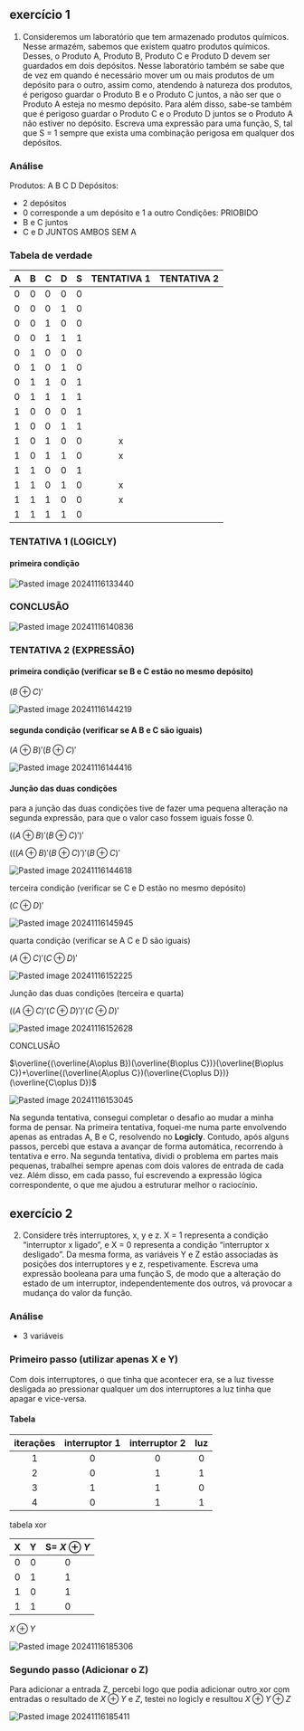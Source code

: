 ## exercício 1

1. Consideremos um laboratório que tem armazenado produtos químicos. Nesse armazém, sabemos que existem quatro produtos químicos. Desses, o Produto A, Produto B, Produto C e Produto D devem ser guardados em dois depósitos. Nesse laboratório também se sabe que de vez em quando é necessário mover um ou mais produtos de um depósito para o outro, assim como, atendendo à natureza dos produtos, é perigoso guardar o Produto B e o Produto C juntos, a não ser que o Produto A esteja no mesmo depósito. Para além disso, sabe-se também que é perigoso guardar o Produto C e o Produto D juntos se o Produto A não estiver no depósito. Escreva uma expressão para uma função, S, tal que S = 1 sempre que exista uma combinação perigosa em qualquer dos depósitos. 

### Análise

Produtos:
A B C D
Depósitos:
- 2 depósitos
- 0 corresponde a um depósito e 1 a outro
Condições:
PRIOBIDO
- B e C juntos 
- C e D JUNTOS
AMBOS SEM A

### Tabela de verdade

| A   | B   | C   | D   | S   | TENTATIVA 1 | TENTATIVA 2 |
| --- | --- | --- | --- | --- |:-----------:|:-----------:|
| 0   | 0   | 0   | 0   | 0   |             |             |
| 0   | 0   | 0   | 1   | 0   |             |             |
| 0   | 0   | 1   | 0   | 0   |             |             |
| 0   | 0   | 1   | 1   | 1   |             |             |
| 0   | 1   | 0   | 0   | 0   |             |             |
| 0   | 1   | 0   | 1   | 0   |             |             |
| 0   | 1   | 1   | 0   | 1   |             |             |
| 0   | 1   | 1   | 1   | 1   |             |             |
| 1   | 0   | 0   | 0   | 1   |             |             |
| 1   | 0   | 0   | 1   | 1   |             |             |
| 1   | 0   | 1   | 0   | 0   |      x      |             |
| 1   | 0   | 1   | 1   | 0   |      x      |             |
| 1   | 1   | 0   | 0   | 1   |             |             |
| 1   | 1   | 0   | 1   | 0   |      x      |             |
| 1   | 1   | 1   | 0   | 0   |      x      |             |
| 1   | 1   | 1   | 1   | 0   |             |             |


### TENTATIVA 1 (LOGICLY)

#### primeira condição

![Pasted image 20241116133440](https://github.com/user-attachments/assets/f0d03c60-5114-4543-95fa-1f052ca4357e)


### CONCLUSÃO

![Pasted image 20241116140836](https://github.com/user-attachments/assets/f26d39a1-f660-4daa-a595-c4d5ad30c5cb)


### TENTATIVA 2 (EXPRESSÃO)

#### primeira condição (verificar se B e C estão no mesmo depósito)

${(B\oplus C)'}$

![Pasted image 20241116144219](https://github.com/user-attachments/assets/643b588f-5638-49e5-b1ec-3ed4a9df0769)

#### segunda condição (verificar se A B e C são iguais)

${(A\oplus B)'}{(B\oplus C)'}$

![Pasted image 20241116144416](https://github.com/user-attachments/assets/e47d28b8-40fc-4bd7-8369-ad8a79de61c3)

#### Junção das duas condições
 
para a junção das duas condições tive de fazer uma pequena alteração na segunda expressão, para que o valor caso fossem iguais fosse 0.

$(({A\oplus B})'({B\oplus C})')'$

$((({A\oplus B})'({B\oplus C})')'({B\oplus C})'$

![Pasted image 20241116144618](https://github.com/user-attachments/assets/06aad27e-9e90-4101-a4fa-d775afc5a267)

terceira condição (verificar se C e D estão no mesmo depósito)

$(C\oplus D)'$

![Pasted image 20241116145945](https://github.com/user-attachments/assets/175b9d39-d4dd-41b0-a1f3-7c0fb58bfe72)

quarta condição (verificar se A C e D são iguais)

$({A\oplus C})'({C\oplus D})'$

![Pasted image 20241116152225](https://github.com/user-attachments/assets/3719a910-8d6c-4cc2-bad6-4bdaf757a925)

Junção das duas condições (terceira e quarta)

$(({A\oplus C})'({C\oplus D})')'({C\oplus D})'$

![Pasted image 20241116152628](https://github.com/user-attachments/assets/7a4aae77-9ffd-4bd9-a267-58ed81e39567)

CONCLUSÃO

$\overline{(\overline{A\oplus B})(\overline{B\oplus C})}(\overline{B\oplus C})+\overline{(\overline{A\oplus C})(\overline{C\oplus D})}(\overline{C\oplus D})$

![Pasted image 20241116153045](https://github.com/user-attachments/assets/b024255b-359c-434d-8d6f-6f33773cb688)

Na segunda tentativa, consegui completar o desafio ao mudar a minha forma de pensar. Na primeira tentativa, foquei-me numa parte envolvendo apenas as entradas A, B e C, resolvendo no **Logicly**. Contudo, após alguns passos, percebi que estava a avançar de forma automática, recorrendo à tentativa e erro. Na segunda tentativa, dividi o problema em partes mais pequenas, trabalhei sempre apenas com dois valores de entrada de cada vez. Além disso, em cada passo, fui escrevendo a expressão lógica correspondente, o que me ajudou a estruturar melhor o raciocínio.


## exercício 2

2. Considere três interruptores, x, y e z. X = 1 representa a condição “interruptor x ligado”, e X = 0 representa a condição “interruptor x desligado”. Da mesma forma, as variáveis Y e Z estão associadas às posições dos interruptores y e z, respetivamente. Escreva uma expressão booleana para uma função S, de modo que a alteração do estado de um interruptor, independentemente dos outros, vá provocar a mudança do valor da função.

### Análise 
- 3 variáveis 

### Primeiro passo (utilizar apenas X e Y)

Com dois interruptores, o que tinha que acontecer era, se a luz tivesse desligada ao pressionar qualquer um dos interruptores a luz tinha que apagar e vice-versa.


#### Tabela

| iterações | interruptor 1 | interruptor 2 | luz |
| :-------: | :-----------: | :-----------: | :-: |
|     1     |       0       |       0       |  0  |
|     2     |       0       |       1       |  1  |
|     3     |       1       |       1       |  0  |
|     4     |       0       |       1       |  1  |

tabela xor

|  X  |  Y  | S= ${X\oplus Y}$ |
| :-: | :-: | :--------------: |
|  0  |  0  |        0         |
|  0  |  1  |        1         |
|  1  |  0  |        1         |
|  1  |  1  |        0         |


${X\oplus Y}$

![Pasted image 20241116185306](https://github.com/user-attachments/assets/333ff647-5073-48e8-967b-2cb8374596f3)

### Segundo passo (Adicionar o Z)

Para adicionar a entrada Z, percebi logo que podia adicionar outro xor com entradas o resultado de ${X\oplus Y}$ e ${ Z }$, testei no logicly e resultou
${X\oplus Y \oplus Z}$

![Pasted image 20241116185411](https://github.com/user-attachments/assets/77c232d5-d6e6-4766-a84a-3677762ee48b)
